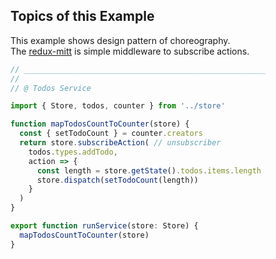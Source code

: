 ## Topics of this Example

This example shows design pattern of choreography.  
The [redux-mitt](https://www.npmjs.com/package/redux-mitt) is simple middleware to subscribe actions.


```javascript
// ______________________________________________________
//
// @ Todos Service

import { Store, todos, counter } from '../store'

function mapTodosCountToCounter(store) {
  const { setTodoCount } = counter.creators
  return store.subscribeAction( // unsubscriber
    todos.types.addTodo,
    action => {
      const length = store.getState().todos.items.length
      store.dispatch(setTodoCount(length))
    }
  )
}

export function runService(store: Store) {
  mapTodosCountToCounter(store)
}
```
